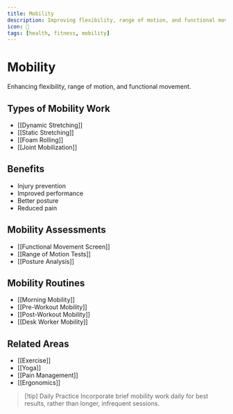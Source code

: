```yaml
---
title: Mobility
description: Improving flexibility, range of motion, and functional movement
icon: 🤸
tags: [health, fitness, mobility]
---
```


# Mobility

Enhancing flexibility, range of motion, and functional movement.

## Types of Mobility Work
- [[Dynamic Stretching]]
- [[Static Stretching]]
- [[Foam Rolling]]
- [[Joint Mobilization]]

## Benefits
- Injury prevention
- Improved performance
- Better posture
- Reduced pain

## Mobility Assessments
- [[Functional Movement Screen]]
- [[Range of Motion Tests]]
- [[Posture Analysis]]

## Mobility Routines
- [[Morning Mobility]]
- [[Pre-Workout Mobility]]
- [[Post-Workout Mobility]]
- [[Desk Worker Mobility]]

## Related Areas
- [[Exercise]]
- [[Yoga]]
- [[Pain Management]]
- [[Ergonomics]]

> [!tip] Daily Practice
> Incorporate brief mobility work daily for best results, rather than longer, infrequent sessions.